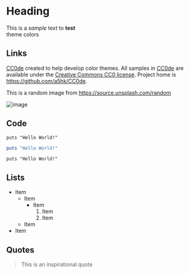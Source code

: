# Heading

This is a _sample_ text to **test** <br>theme colors

## Links

[CC0de][1] created to help develop color themes. All samples in [CC0de][1] are available under the [Creative Commons CC0 license](https://creativecommons.org/publicdomain/zero/1.0/). Project home is <https://github.com/a5hk/CC0de>.

This is a random image from https://source.unsplash.com/random

![image](https://source.unsplash.com/random)

## Code

`puts "Hello World!"`

```ruby
puts "Hello World!"
```

    puts "Hello World!"

## Lists

- Item
  - Item
    - Item
      1. Item
      2. Item
  - Item
- Item

## Quotes

> This is an inspirational quote

[1]: https://github.com/a5hk/CC0de
